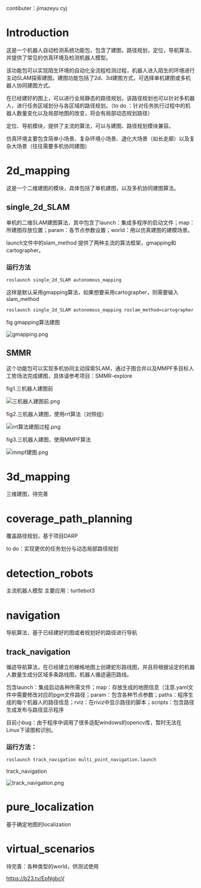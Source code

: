 contibuter：jimazeyu cyj

# Introduction

这是一个机器人自动检测系统功能包，包含了建图，路径规划，定位，导航算法、并提供了常见的仿真环境及检测机器人模型。

该功能包可以实现陌生环境的自动化全流程检测过程，机器人进入陌生的环境进行主动SLAM探索建图。建图功能包括了2d、3d建图方式，可选择单机建图或多机器人协同建图方式。

在已经建好的图上，可以进行全局静态的路径规划，该路径规划也可以针对多机器人，进行任务区域划分与各区域的路径规划。（to do ：针对任务执行过程中的机器人数量变化以及局部地图的改变，将会有局部动态规划路径）

定位、导航模块，提供了主流的算法，可以与建图、路径规划模块兼容。

仿真环境主要包含简单小场景、复杂环境小场景、退化大场景（如长走廊）以及复杂大场景（往往需要多机协同建图）

# 2d_mapping

这是一个二维建图的模块，具体包括了单机建图，以及多机协同建图算法。

## single_2d_SLAM

单机的二维SLAM建图算法，其中包含了launch：集成多程序的启动文件；map：所建图存放位置；param：各节点参数设置；world：用以仿真建图的建模场景。

launch文件中的slam_method 提供了两种主流的算法框架，gmapping和cartographer。

### 运行方法

```bash
roslaunch single_2d_SLAM autonomous_mapping 
```

这样是默认采用gmapping算法，如果想要采用cartographer，则需要输入slam_method

```bash
roslaunch single_2d_SLAM autonomous_mapping roslam_method=cartographer
```

fig gmapping算法建图

![gmapping.png](image/gmapping.png)

## SMMR

 这个功能包可以实现多机协同主动探索SLAM，通过子图合并以及MMPF多目标人工势场法完成建图，具体请参考项目：SMMR-explore

fig1.三机器人建图前

![三机器人建图前.png](image/before_mapping.png)

fig2.三机器人建图，使用rrt算法（对照组）

![rrt算法建图过程.png](image/rrt_mapping.png)

fig3.三机器人建图，使用MMPF算法

![mmpf建图.png](image/mmpf_mapping.png)

# 3d_mapping

三维建图，待完善

# coverage_path_planning

覆盖路径规划，基于项目DARP

to do：实现更优的任务划分与动态局部路径规划

# detection_robots

主流机器人模型 主要应用：turtlebot3

# navigation

导航算法，基于已经建好的图或者规划好的路径进行导航

## track_navigation

循迹导航算法，在已经建立的栅格地图上创建蛇形路线图，并且将根据设定的机器人数量生成分区域多条路线图，机器人循迹遍历路线。

包含launch：集成启动各种所需文件；map：存放生成的地图信息（注意.yaml文件中需要修改对应的pgm文件路径；param：包含各种节点参数；paths：程序生成的每个机器人的路径信息；rviz：在riviz中显示路径的脚本；scripts：包含路径生成发布与路径显示程序

目前小bug：由于程序中调用了很多适配windows的opencv库，暂时无法在Linux下读图和识别。

### 运行方法：

```bash
roslaunch track_navigation multi_point_navigation.launch
```

track_navigation

![track_navigation.png](image/track_navigation.png)

# pure_localization

基于确定地图的localization

# virtual_scenarios

待完善：各种类型的world，供测试使用

https://b23.tv/EpNgbcV